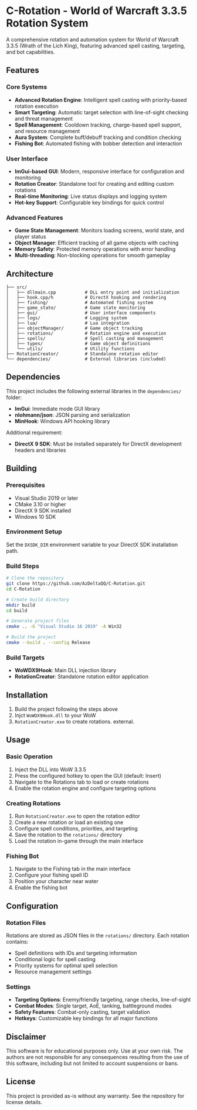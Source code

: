 # C-Rotation - World of Warcraft 3.3.5 Rotation System

A comprehensive rotation and automation system for World of Warcraft 3.3.5 (Wrath of the Lich King), featuring advanced spell casting, targeting, and bot capabilities.

## Features

### Core Systems
- **Advanced Rotation Engine**: Intelligent spell casting with priority-based rotation execution
- **Smart Targeting**: Automatic target selection with line-of-sight checking and threat management
- **Spell Management**: Cooldown tracking, charge-based spell support, and resource management
- **Aura System**: Complete buff/debuff tracking and condition checking
- **Fishing Bot**: Automated fishing with bobber detection and interaction

### User Interface
- **ImGui-based GUI**: Modern, responsive interface for configuration and monitoring
- **Rotation Creator**: Standalone tool for creating and editing custom rotations
- **Real-time Monitoring**: Live status displays and logging system
- **Hot-key Support**: Configurable key bindings for quick control

### Advanced Features
- **Game State Management**: Monitors loading screens, world state, and player status
- **Object Manager**: Efficient tracking of all game objects with caching
- **Memory Safety**: Protected memory operations with error handling
- **Multi-threading**: Non-blocking operations for smooth gameplay

## Architecture

```
├── src/
│   ├── dllmain.cpp           # DLL entry point and initialization
│   ├── hook.cpp/h            # DirectX hooking and rendering
│   ├── fishing/              # Automated fishing system
│   ├── game_state/           # Game state monitoring
│   ├── gui/                  # User interface components
│   ├── logs/                 # Logging system
│   ├── lua/                  # Lua integration
│   ├── objectManager/        # Game object tracking
│   ├── rotations/            # Rotation engine and execution
│   ├── spells/               # Spell casting and management
│   ├── types/                # Game object definitions
│   └── utils/                # Utility functions
├── RotationCreator/          # Standalone rotation editor
└── dependencies/             # External libraries (included)
```

## Dependencies

This project includes the following external libraries in the `dependencies/` folder:

- **ImGui**: Immediate mode GUI library
- **nlohmann/json**: JSON parsing and serialization  
- **MinHook**: Windows API hooking library

Additional requirement:
- **DirectX 9 SDK**: Must be installed separately for DirectX development headers and libraries

## Building

### Prerequisites
- Visual Studio 2019 or later
- CMake 3.10 or higher
- DirectX 9 SDK installed
- Windows 10 SDK

### Environment Setup
Set the `DXSDK_DIR` environment variable to your DirectX SDK installation path.

### Build Steps
```bash
# Clone the repository
git clone https://github.com/AzDeltaQQ/C-Rotation.git
cd C-Rotation

# Create build directory
mkdir build
cd build

# Generate project files
cmake .. -G "Visual Studio 16 2019" -A Win32

# Build the project
cmake --build . --config Release
```

### Build Targets
- **WoWDX9Hook**: Main DLL injection library
- **RotationCreator**: Standalone rotation editor application

## Installation

1. Build the project following the steps above
2. Injct `WoWDX9Hook.dll` to your WoW 
3.  `RotationCreator.exe` to create rotations. external.

## Usage

### Basic Operation
1. Inject the DLL into WoW 3.3.5
2. Press the configured hotkey to open the GUI (default: Insert)
3. Navigate to the Rotations tab to load or create rotations
4. Enable the rotation engine and configure targeting options

### Creating Rotations
1. Run `RotationCreator.exe` to open the rotation editor
2. Create a new rotation or load an existing one
3. Configure spell conditions, priorities, and targeting
4. Save the rotation to the `rotations/` directory
5. Load the rotation in-game through the main interface

### Fishing Bot
1. Navigate to the Fishing tab in the main interface
2. Configure your fishing spell ID
3. Position your character near water
4. Enable the fishing bot

## Configuration

### Rotation Files
Rotations are stored as JSON files in the `rotations/` directory. Each rotation contains:
- Spell definitions with IDs and targeting information
- Conditional logic for spell casting
- Priority systems for optimal spell selection
- Resource management settings

### Settings
- **Targeting Options**: Enemy/friendly targeting, range checks, line-of-sight
- **Combat Modes**: Single target, AoE, tanking, battleground modes
- **Safety Features**: Combat-only casting, target validation
- **Hotkeys**: Customizable key bindings for all major functions


## Disclaimer

This software is for educational purposes only. Use at your own risk. The authors are not responsible for any consequences resulting from the use of this software, including but not limited to account suspensions or bans.

## License

This project is provided as-is without any warranty. See the repository for license details. 